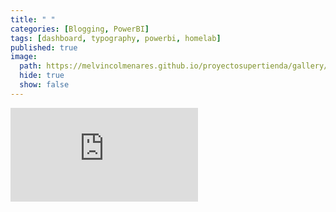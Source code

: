 ```yaml
---
title: " "
categories: [Blogging, PowerBI]
tags: [dashboard, typography, powerbi, homelab]
published: true
image:
  path: https://melvincolmenares.github.io/proyectosupertienda/gallery/img/img01.png
  hide: true
  show: false
---
```


<iframe src="https://melvincolmenares.github.io/proyectosupertienda/" width: 100% height: 100% frameborder="0" allowfullscreen ></iframe>
